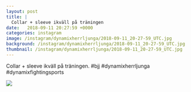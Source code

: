 ```yaml
---
layout: post
title: |
  Collar + sleeve ikväll på träningen
date:   2018-09-11 20:27:59 +0000
categories: instagram
image: /instagram/dynamixherrljunga/2018-09-11_20-27-59_UTC.jpg
background: /instagram/dynamixherrljunga/2018-09-11_20-27-59_UTC.jpg
thumbnail: /instagram/dynamixherrljunga/2018-09-11_20-27-59_UTC.jpg
---
```

Collar + sleeve ikväll på träningen. #bjj #dynamixherrljunga #dynamixfightingsports



<img src='/www-dynamix-herrljunga/instagram/dynamixherrljunga/2018-09-11_20-27-59_UTC.jpg' class='img-fluid' />
